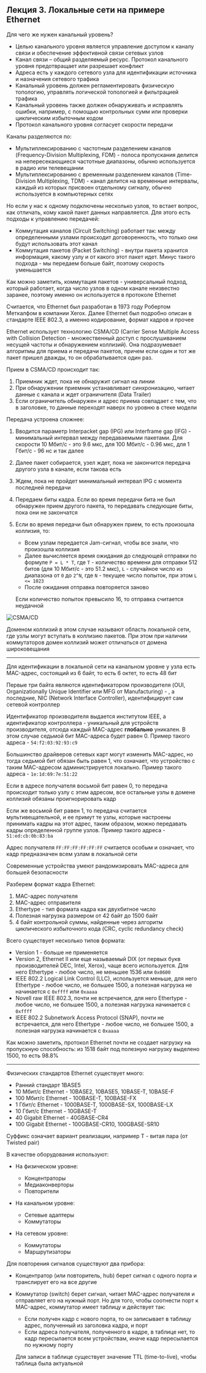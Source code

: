 ## Лекция 3. Локальные сети на примере Ethernet

Для чего же нужен канальный уровень?

* Целью канального уровня является управление доступом к каналу связи и обеспечение эффективной связи сетевых узлов
* Канал связи – общий разделяемый ресурс. Протокол канального уровня предотвращает или разрешает конфликт
* Адреса есть у каждого сетевого узла для 
идентификации источника и назначения сетевого трафика
* Канальный уровень должен регламентировать физическую топологию, управлять логической топологией и фильтрацией трафика
* Канальный уровень также должен обнаруживать и исправлять ошибки, например, с помощью контрольных сумм или проверки циклическим избыточным кодом 
* Протокол канального уровня согласует скорости передачи

Каналы разделяются по:

* Мультиплексированию с частотным разделением каналов (Frequency-Division Multiplexing, FDM) - полоса пропускания делится на непересекающиеся частотные диапазоны, обычно используется в радио или телевещании
* Мультиплексированию с временным разделением каналов (Time-Division Multiplexing, TDM) - канал делится на временные интервалы, каждый из которых присвоен отдельному сигналу, обычно используется в компьютерных сетях

Но если у нас к одному подключены несколько узлов, то встает вопрос, как отличать, кому какой пакет данных направляется. Для этого есть подходы к управлению передачей:

* Коммутация каналов (Circuit Switching) работает так: между определенными узлами происходит договоренность, что только они будут использовать этот канал
* Коммутация пакетов (Packet Switching) - внутри пакета хранится информация, какому узлу и от какого этот пакет идет. Минус такого подхода - мы передаем больше байт, поэтому скорость уменьшается

Как можно заметить, коммутация пакетов - универсальный подход, который работает, когда число узлов в одном канале неизвестно заранее, поэтому именно он используется в протоколе Ethernet

Считается, что Ethernet был разработан в 1973 году Робертом Меткалфом в компании Xerox. Далее Ethernet был подробно описан в стандарте IEEE 802.3, а именно кодирование, формат кадров и прочее

Ethernet использует технологию CSMA/CD (Carrier Sense Multiple Access with Collision Detection - множественный доступ с прослушиванием несущей частоты и обнаружением коллизий). Она подразумевает алгоритмы для приема и передачи пакетов, причем если один и тот же пакет пришел дважды, то он обрабатывается один раз.

Прием в CSMA/CD происходит так:

1. Приемник ждет, пока не обнаружит сигнал на линии
2. При обнаружении приемник устанавливает синхронизацию, читает данные с канала и ждет ограничителя (Data Trailer)
3. Если ограничитель обнаружен и адрес приема совпадает с тем, что в заголовке, то данные переходят наверх по уровню в стеке модели

Передача устроена сложнее:

1. Вводится параметр Interpacket gap (IPG) или Interframe gap (IFG) - минимальный интервал между передаваемыми пакетами. Для скорости 10 Мбит/с - это 9.6 мкс, для 100 Мбит/с - 0.96 мкс, для 1 Гбит/с - 96 нс и так далее
2. Далее пакет собирается, узел ждет, пока не закончится передача другого узла в канале, если такова есть
3. Ждем, пока не пройдет минимальный интервал IPG с момента последней передачи
4. Передаем биты кадра. Если во время передачи бита не был обнаружен прием другого пакета, то передавать следующие биты, пока они не закончатся
5. Если во время передачи был обнаружен прием, то есть произошла коллизия, то:

    * Всем узлам передается Jam-сигнал, чтобы все знали, что произошла коллизия
    * Далее вычисляется время ожидания до следующей отправки по формуле `P = L * T`, где `T` - количество времени для отправки 512 битов (для 10 Мбит/с - это 51.2 мкс), `L` - случайное число из диапазона от `0` до `2^N`, где `N` - текущее число попыток, при этом `L <= 1023`
    * После ожидания отправка повторяется заново

    Если количество попыток превысило 16, то отправка считается неудачной

![CSMA/CD](images/telecomm_csmacd.png)

Доменом коллизий в этом случае называют область локальной сети, где узлы могут вступать в коллизию пакетов. При этом при наличии коммутаторов домен коллизий может отличаться от домена широковещания

---

Для идентификации в локальной сети на канальном уровне у узла есть MAC-адрес, состоящий из 6 байт, то есть 6 октет, то есть 48 бит 

Первые три байта являются идентификатором производителя (OUI, Organizationally Unique Identifier или MFG от Manufacturing) - , а последние, NIC (Network Interface Controller), идентифицирует сам сетевой контроллер

Идентификатор производителя выдается институтом IEEE, а идентификатор контроллера - уникальный для устройств производителя, отсюда каждый MAC-адрес **глобально** уникален. В этом случае седьмой бит MAC-адреса будет равен 0. Пример такого адреса -  `54:f2:03:92:93:c9`

Большинство драйверов сетевых карт могут изменить MAC-адрес, но тогда седьмой бит обязан быть равен 1, что означает, что устройство с таким MAC-адресом администрируется локально. Пример такого адреса - `1e:1d:69:7e:51:22`

Если в адресе получателя восьмой бит равен 0, то передача происходит только узлу с этим адресом, все остальные узлы в домене коллизий обязаны проигнорировать кадр

Если же восьмой бит равен 1, то передача считается мультивещательной, и ее примут те узлы, которые настроены принимать кадры на этот адрес, таким образом, можно передавать кадры определенной группе узлов. Пример такого адреса - `51:ed:cb:0b:83:ba`

Адрес получателя `FF:FF:FF:FF:FF:FF` считается особым и означает, что кадр предназначен всем узлам в локальной сети

Современные устройства умеют рандомизировать MAC-адреса для большей безопасности

Разберем формат кадра Ethernet:

1. MAC-адрес получателя
2. MAC-адрес отправителя
3. Ethertype - тип формата кадра как двухбитное число
4. Полезная нагрузка размером от 42 байт до 1500 байт
5. 4 байт контрольной суммы, найденные через алгоритм циклического избыточного кода (CRC, cyclic redundancy check)

Всего существует несколько типов формата:

* Version 1 - больше не применяется
* Version 2, Ethernet II или еще называемый DIX (от первых букв производителей DEC, Intel, Xerox), чаще всего используется. Для него Ethertype - любое число, не меньшее 1536 или `0x0600`
* IEEE 802.2 Logical Link Control (LLC), используется меньше, для него Ethertype - любое число, не большее 1500, а полезная нагрузка не начинается с `0xffff` или `0xaaaa`
* Novell raw IEEE 802.3, почти не встречается, для него Ethertype - любое число, не большее 1500, а полезная нагрузка начинается с `0xffff`
* IEEE 802.2 Subnetwork Access Protocol (SNAP), почти не встречается, для него Ethertype - любое число, не большее 1500, а полезная нагрузка начинается с `0xaaaa`

Как можно заметить, протокол Ethernet почти не создает нагрузку на пропускную способность: из 1518 байт под полезную нагрузку выделено 1500, то есть 98.8%

---

Физических стандартов Ethernet существует много:

* Ранний стандарт 1BASE5
* 10 Мбит/с Ethernet - 10BASE2, 10BASE5, 10BASE-T, 10BASE-F
* 100 Мбит/с Ethernet - 100BASE-T, 100BASE-FX
* 1 Гбит/с Ethernet - 1000BASE-T, 1000BASE-SX, 1000BASE-LX
* 10 Гбит/с Ethernet - 10GBASE-T
* 40 Gigabit Ethernet - 40GBASE-CR4
* 100 Gigabit Ethernet - 100GBASE-CR10, 100GBASE-SR10

Суффикс означает вариант реализации, например T - витая пара (от Twisted pair)

В качестве оборудования используют:

* На физическом уровне:
    * Концентраторы
    * Медиаконверторы
    * Повторители

* На канальном уровне:
    * Сетевые адаптеры
    * Коммутаторы

* На сетевом уровне:
    * Коммутаторы
    * Маршрутизаторы

Для повторения сигналов существуют два прибора:

* Концентратор (или повторитель, hub) берет сигнал с одного порта и транслирует его на все другие
* Коммутатор (switch) берет сигнал, читает MAC-адрес получателя и отправляет его на нужный порт. Но для того, чтобы соотнести порт к MAC-адрес, коммутатор имеет таблицу и действует так:
    * Если получен кадр с нового порта, то он записывает в таблицу адрес, полученный из заголовка кадра, и порт
    * Если адреса получателя, полученного в кадре, в таблице нет, то кадр пересылается всем устройствам, иначе кадр пересылается по нужному порту

    Для записи в таблице существует значение TTL (time-to-live), чтобы таблица была актуальной

